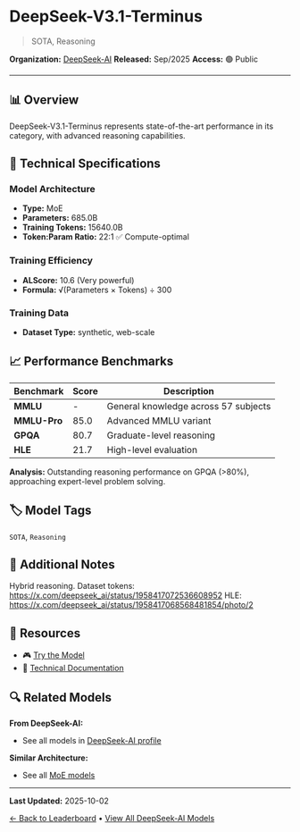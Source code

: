 # DeepSeek-V3.1-Terminus

> SOTA, Reasoning

**Organization:** [DeepSeek-AI](../../labs/deepseek-ai.md)
**Released:** Sep/2025
**Access:** 🟢 Public

---

## 📊 Overview

DeepSeek-V3.1-Terminus represents state-of-the-art performance in its category, with advanced reasoning capabilities.

## 🔧 Technical Specifications

### Model Architecture
- **Type:** MoE
- **Parameters:** 685.0B
- **Training Tokens:** 15640.0B
- **Token:Param Ratio:** 22:1 ✅ Compute-optimal

### Training Efficiency
- **ALScore:** 10.6 (Very powerful)
- **Formula:** √(Parameters × Tokens) ÷ 300

### Training Data
- **Dataset Type:** synthetic, web-scale

## 📈 Performance Benchmarks

| Benchmark | Score | Description |
|-----------|-------|-------------|
| **MMLU** | - | General knowledge across 57 subjects |
| **MMLU-Pro** | 85.0 | Advanced MMLU variant |
| **GPQA** | 80.7 | Graduate-level reasoning |
| **HLE** | 21.7 | High-level evaluation |

**Analysis:** Outstanding reasoning performance on GPQA (>80%), approaching expert-level problem solving.

## 🏷️ Model Tags

`SOTA`, `Reasoning`

## 📝 Additional Notes

Hybrid reasoning. Dataset tokens: https://x.com/deepseek_ai/status/1958417072536608952 HLE: https://x.com/deepseek_ai/status/1958417068568481854/photo/2

## 🔗 Resources

- 🎮 [Try the Model](https://huggingface.co/deepseek-ai/DeepSeek-V3.1-Terminus)
- 📄 [Technical Documentation](https://api-docs.deepseek.com/news/news250922)

## 🔍 Related Models

**From DeepSeek-AI:**
- See all models in [DeepSeek-AI profile](../../labs/deepseek-ai.md)

**Similar Architecture:**
- See all [MoE models](../../architectures/moe.md)

---

**Last Updated:** 2025-10-02

[← Back to Leaderboard](../../README.md) • [View All DeepSeek-AI Models](../../labs/deepseek-ai.md)
